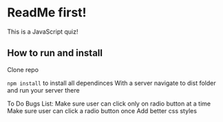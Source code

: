 # ReadMe first! 

This is a JavaScript quiz!

## How to run and install

Clone repo

``npm install`` to install all dependinces 
With a server navigate to dist folder and run your server there

To Do Bugs List:
Make sure user can click only on radio button at a time
Make sure user can click a radio button once
Add better css styles
